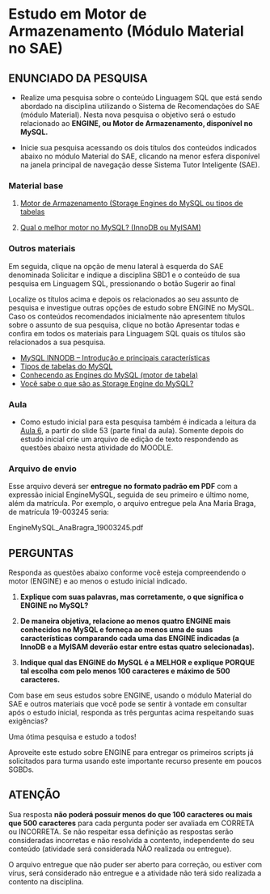 # Estudo em Motor de Armazenamento (Módulo Material no SAE)

## **ENUNCIADO DA PESQUISA**

- Realize uma pesquisa sobre o conteúdo Linguagem SQL que está sendo abordado na disciplina utilizando o Sistema de Recomendações do SAE (módulo Material). Nesta nova pesquisa o objetivo será o estudo relacionado ao **ENGINE, ou Motor de Armazenamento, disponível no MySQL.**

- Inicie sua pesquisa acessando os dois títulos dos conteúdos indicados abaixo no módulo Material do SAE, clicando na menor esfera disponível na janela principal de navegação desse Sistema Tutor Inteligente (SAE).
  
### Material base
1. [Motor de Armazenamento (Storage Engines do MySQL ou tipos de tabelas](https://www.youtube.com/watch?v=_PZC3gBExQg)

2. [Qual o melhor motor no MySQL? (InnoDB ou MyISAM)](https://www.homehost.com.br/blog/tutoriais/mysql-qual-e-melhor-innodb-ou-myisam/)



### Outros materiais 

Em seguida, clique na opção de menu lateral à esquerda do SAE denominada Solicitar e indique a disciplina SBD1 e o conteúdo de sua pesquisa em Linguagem SQL, pressionando o botão Sugerir ao final

Localize os títulos acima e depois os relacionados ao seu assunto de pesquisa e investigue outras opções de estudo sobre ENGINE no MySQL. Caso os conteúdos recomendados inicialmente não apresentem títulos sobre o assunto de sua pesquisa, clique no botão Apresentar todas e confira em todos os materiais para Linguagem SQL quais os títulos são relacionados a sua pesquisa.
  
- [MySQL INNODB – Introdução e principais características](https://imasters.com.br/banco-de-dados/mysql-innodb-introducao-e-principais-caracteristicas)
- [Tipos de tabelas do MySQL](https://www.youtube.com/watch?v=_PZC3gBExQg)
- [Conhecendo as Engines do MySQL (motor de tabela)](https://www.devmedia.com.br/conhecendo-as-engines-do-mysql/37433)
- [Você sabe o que são as Storage Engine do MySQL?](https://db4beginners.com/blog/storage-engine-do-mysql/)
  
### Aula

- Como estudo inicial para esta pesquisa também é indicada a leitura da [Aula 6](../../Aulas/aula_6_SBD1_2023-2_SQL_Inicial_MySQL%20(1).pdf), a partir do slide 53 (parte final da aula). Somente depois do estudo inicial  crie um arquivo de edição de texto respondendo as questões abaixo nesta atividade do MOODLE. 


### Arquivo de envio
Esse arquivo deverá ser **entregue no formato padrão em PDF** com a expressão inicial EngineMySQL, seguida de seu primeiro e último nome, além da matrícula. Por exemplo, o arquivo entregue pela Ana Maria Braga, de matrícula 19-003245 seria:

EngineMySQL_AnaBragra_19003245.pdf


## **PERGUNTAS**

Responda as questões abaixo conforme você esteja compreendendo o motor (ENGINE) e ao menos o estudo inicial indicado.

1) **Explique com suas palavras, mas corretamente, o que significa o ENGINE no MySQL?**

2) **De maneira objetiva, relacione ao menos quatro ENGINE mais conhecidos no MySQL e forneça ao menos uma de suas características comparando cada uma das ENGINE indicadas (a InnoDB e a MyISAM deverão estar entre estas quatro selecionadas).**

3) **Indique qual das ENGINE do MySQL é a MELHOR e explique PORQUE tal escolha com pelo menos 100 caracteres e máximo de 500 caracteres.**

Com base em seus estudos sobre ENGINE, usando o módulo Material do SAE e outros materiais que você pode se sentir à vontade em consultar após o estudo inicial, responda as três perguntas acima respeitando suas exigências?


Uma ótima pesquisa e estudo a todos!

Aproveite este estudo sobre ENGINE para entregar os primeiros scripts já solicitados para turma usando este importante recurso presente em poucos SGBDs.


## ATENÇÃO

Sua resposta **não poderá possuir menos do que 100 caracteres ou mais que 500 caracteres** para cada pergunta poder ser avaliada em CORRETA ou INCORRETA. Se não respeitar essa definição as respostas serão consideradas incorretas e não resolvida a contento, independente do seu conteúdo (atividade será considerada NÃO realizada ou entregue).

O arquivo entregue que não puder ser aberto para correção, ou estiver com vírus, será considerado não entregue e a atividade não terá sido realizada a contento na disciplina.
